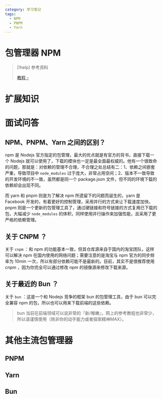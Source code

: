 ```yaml
---
category: 学习笔记
tags:
  - NPM
  - PNPM
  - Yarn
---
```


# 包管理器 NPM

> [!help] 参考资料
> 
> [教程 - ]()

# 扩展知识

# 面试问答

## NPM、PNPM、Yarn 之间的区别？

npm 是 Nodejs 官方指定的包管理，最大的优点就是有官方的背书，直接下载一个 Nodejs 就可以使用了，下载的模块也一定是最全面最权威的。他有一个很致命的问题，那就是：对依赖的管理不合理，不合理之处总结有二：1、依赖之间嵌套严重，导致项目中 `node_modules` 过于庞大，非常占用空间；2、版本不一致导致的开发环境的不一致，虽然都是同一个 package.json 文件，但不同的环境下载的依赖却会出现不同。  

而 yarn 和 pnpm 则是为了解决 npm 所遗留下的问题而诞生的，yarn 是 Facebook 开发的，有着更好的控制管理，采用并行的方式来让下载速度加快。pnpm 则是一个更新的包管理工具了，通过硬链接和符号链接的方式复用已下载的包，大幅减少 `node_modules` 的体积，同样使用并行操作来加强性能，且采用了更严格的依赖管理。  

## 关于 CNPM ？

关于 `cnpm` ：和 npm 的功能基本一致，但其仓库源来自于国内的淘宝团队，这样可以解决 npm 在国内使用的网络问题；需要注意的是淘宝与 npm 官方的同步频率为 10min 一次，所以有部分依赖可能不是最新的。目前，其实不是很推荐使用 cnpm ，因为你完全可以通过修改 npm 的镜像源来修改下载来源。  

## 关于最近的 Bun ？

关于 `bun` ：这是一个和 Nodejs 竞争的框架 bun 的包管理工具，由于 bun 可以完全兼容 npm 的包，所以也可以用来下载前端的这些依赖。

> bun 当前在前端领域可以说非常的『新/稚嫩』，网上的参考教程也非常少，所以请谨慎使用（除非你的动手能力或者探索精神MAX）。

# 其他主流包管理器

## PNPM

## Yarn

## Bun